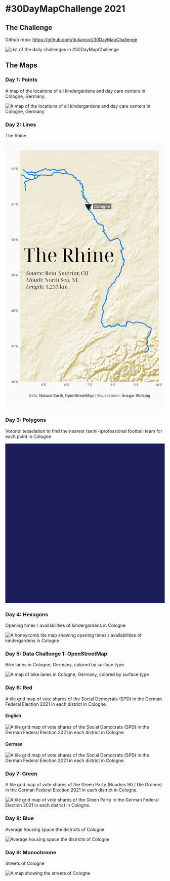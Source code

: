 \#30DayMapChallenge 2021
================

## The Challenge

Github repo: <https://github.com/tjukanovt/30DayMapChallenge>

![List of the daily challenges in
\#30DayMapChallenge](https://raw.githubusercontent.com/tjukanovt/30DayMapChallenge/master/images/30dmpc_2021.png)

## The Maps

### Day 1: Points

A map of the locations of all kindergardens and day care centers in
Cologne, Germany.

![A map of the locations of all kindergardens and day care centers in
Cologne, Germany](plots/day01_points_01.png)

### Day 2: Lines

The Rhine

![A map of the river flow of the Rhine](plots/day02_lines.png)

### Day 3: Polygons

Voronoi tesselation to find the nearest (semi-)professional football
team for each point in Cologne

![Voronoi shapes](plots/day03_polygons_football_grounds.png)

### Day 4: Hexagons

Opening times / availabilities of kindergardens in Cologne

![A honeycomb tile map showing opening times / availabilities of
kindergardens in Cologne](plots/day04_hexagons.png)

### Day 5: Data Challenge 1: OpenStreetMap

Bike lanes in Cologne, Germany, colored by surface type

![A map of bike lanes in Cologne, Germany, colored by surface
type](plots/day05_osmdata_bike-lanes.png)

### Day 6: Red

A tile grid map of vote shares of the Social Democrats (SPD) in the
German Federal Election 2021 in each district in Cologne.

#### English

![A tile grid map of vote shares of the Social Democrats (SPD) in the
German Federal Election 2021 in each district in
Cologne.](plots/day06_red_vote-share-spd_en.png)

#### German

![A tile grid map of vote shares of the Social Democrats (SPD) in the
German Federal Election 2021 in each district in
Cologne.](plots/day06_red_vote-share-spd_de.png)

### Day 7: Green

A tile grid map of vote shares of the Green Party (Bündnis 90 / Die
Grünen) in the German Federal Election 2021 in each district in Cologne.

![A tile grid map of vote shares of the Green Party in the German
Federal Election 2021 in each district in
Cologne.](plots/day07_green_vote-share-greens_en.png)

### Day 8: Blue

Average housing space the districts of Cologne

![Average housing space the districts of
Cologne](plots/day08-blue-area_living_inset.png)

### Day 9: Monochrome

Streets of Cologne

![A map showing the streets of
Cologne](plots/day09_monochrome-streets.png)
